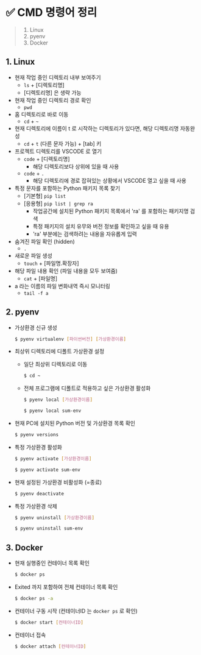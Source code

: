 # ✅ CMD 명령어 정리

> 1. Linux
> 2. pyenv
> 3. Docker



## 1. Linux

- 현재 작업 중인 디렉토리 내부 보여주기
  - `ls` + [디렉토리명]
  - [디렉토리명] 은 생략 가능
- 현재 작업 중인 디렉토리 경로 확인
  - `pwd`
- 홈 디렉토리로 바로 이동
  - `cd` + `~`
- 현재 디렉토리에 이름이 t 로 시작하는 디렉토리가 있다면, 해당 디렉토리명 자동완성
  - `cd` + `t` (다른 문자 가능) + [tab] 키
- 프로젝트 디렉토리를 VSCODE 로 열기
  - `code` + [디렉토리명]
    - 해당 디렉토리보다 상위에 있을 때 사용
  - `code` + `.`
    - 해당 디렉토리에 경로 잡혀있는 상황에서 VSCODE 열고 싶을 때 사용
- 특정 문자를 포함하는 Python 패키지 목록 찾기
  - [기본형] `pip list`
  - [응용형] `pip list | grep ra`
    - 작업공간에 설치된 Python 패키지 목록에서 'ra' 를 포함하는 패키지명 검색
    - 특정 패키지의 설치 유무와 버전 정보를 확인하고 싶을 때 유용
    - 'ra' 부분에는 검색하려는 내용을 자유롭게 입력 
- 숨겨진 파일 확인 (hidden)
  - `.`
- 새로운 파일 생성
  - `touch` + [파일명.확장자]
- 해당 파일 내용 확인 (파일 내용을 모두 보여줌)
  - `cat` + [파일명]
- a 라는 이름의 파일 변화내역 즉시 모니터링
  - `tail -f a` 



## 2. pyenv

- 가상환경 신규 생성

  ```bash
  $ pyenv virtualenv [파이썬버전] [가상환경이름]
  ```

- 최상위 디렉토리에 디폴트 가상환경 설정

  - 일단 최상위 디렉토리로 이동

    ```bash
    $ cd ~
    ```

  - 전체 프로그램에 디폴트로 적용하고 싶은 가상환경 활성화

    ```bash
    $ pyenv local [가상환경이름]
    
    $ pyenv local sum-env
    ```

- 현재 PC에 설치된 Python 버전 및 가상환경 목록 확인

  ```bash
  $ pyenv versions
  ```

- 특정 가상환경 활성화

  ```bash
  $ pyenv activate [가상환경이름]
  
  $ pyenv activate sum-env
  ```

- 현재 설정된 가상환경 비활성화 (=종료)

  ```bash
  $ pyenv deactivate
  ```

- 특정 가상환경 삭제

  ```bash
  $ pyenv uninstall [가상환경이름]
  
  $ pyenv uninstall sum-env
  ```

  

## 3. Docker

- 현재 실행중인 컨테이너 목록 확인

  ```bash
  $ docker ps
  ```

- Exited 까지 포함하여 전체 컨테이너 목록 확인

  ```bash
  $ docker ps -a
  ```

- 컨테이너 구동 시작 (컨테이너ID 는 `docker ps` 로 확인)

  ```bash
  $ docker start [컨테이너ID]
  ```

- 컨테이너 접속

  ```bash
  $ docker attach [컨테이너ID]
  ```

  
